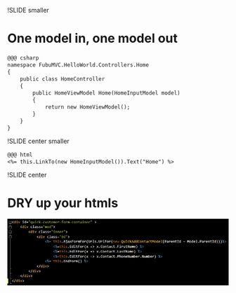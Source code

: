 !SLIDE smaller

# One model in, one model out

	@@@ csharp
	namespace FubuMVC.HelloWorld.Controllers.Home
	{
	    public class HomeController
	    {
			public HomeViewModel Home(HomeInputModel model)
			{
			    return new HomeViewModel();
			}
	    }
	}


!SLIDE   center smaller

	@@@ html 
	<%= this.LinkTo(new HomeInputModel()).Text("Home") %>


!SLIDE   center 
# DRY up your htmls 
![html conventions](html_conventions.png)
        

